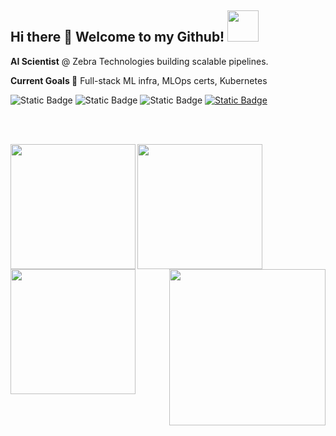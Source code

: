 <h2> Hi there 👋 Welcome to my Github! <img src="https://media1.giphy.com/media/v1.Y2lkPTc5MGI3NjExcmk4aXB0N2hsZzJnMXp4d2lyN2trY29vcjVvemo4MXk0dnUzNHRkbyZlcD12MV9pbnRlcm5hbF9naWZfYnlfaWQmY3Q9cw/hWM5xcVje9cQscDLbP/giphy.gif" width="50"></h2>


**AI Scientist** @ Zebra Technologies building scalable pipelines.

**Current Goals 🎯** Full-stack ML infra, MLOps certs, Kubernetes






![Static Badge](https://img.shields.io/badge/LinkedIn-purple?style=for-the-badge&link=https%3A%2F%2Fwww.linkedin.com%2Fin%2Ftarnjotbains%2F) ![Static Badge](https://img.shields.io/badge/LeetCode-purple?style=for-the-badge&link=https%3A%2F%2Fleetcode.com%2Fu%2Ftarnjot%2F) ![Static Badge](https://img.shields.io/badge/StrataScratch-purple?style=for-the-badge&link=https%3A%2F%2Fplatform.stratascratch.com%2Fuser%2Ftbvxns)
 [![Static Badge](https://img.shields.io/badge/Send%20Me%20An%20Email-purple?style=for-the-badge)
](mailto:tarnjotbains@gmail.com)

<br><br>

[<img src="https://templates.images.credential.net/16491856424607350801669276089387.png" width="200" align="left">](https://credentials.databricks.com/809032f0-b0f7-4a34-9bf8-366bf27cba4b#acc.UAVcfECT)
[<img src="https://templates.images.credential.net/17101809756309293264232760886460.png" width="200" align="left">](https://credentials.databricks.com/57b74553-ced4-48b5-8ea6-d81ab81f2ca9#acc.bpg1tTcx)
[<img src="https://templates.images.credential.net/17101809577790311786651162145983.png" width="200" align="left">](https://credentials.databricks.com/3c7ab4ec-e8ac-4fa0-a772-7f321c9b60ea#acc.6XRrC043)

<p align="right">
  <img width="250" src="https://media2.giphy.com/media/v1.Y2lkPTc5MGI3NjExODB3dWVxMjdobjY0eDNydHA5aDh4aHVma2d4Zm00amI0bmVkczB6ZiZlcD12MV9pbnRlcm5hbF9naWZfYnlfaWQmY3Q9cw/80dIUvgluhCGuHKjBP/giphy.gif">
</p>

<!--
**tarnjotbains/tarnjotbains** is a ✨ _special_ ✨ repository because its `README.md` (this file) appears on your GitHub profile.

Here are some ideas to get you started:

- 🔭 I’m currently working on ...
- 🌱 I’m currently learning ...
- 👯 I’m looking to collaborate on ...
- 🤔 I’m looking for help with ...
- 💬 Ask me about ...
- 📫 How to reach me: ...
- 😄 Pronouns: ...
- ⚡ Fun fact: ...
-->
